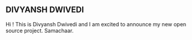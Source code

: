 ## DIVYANSH DWIVEDI

Hi ! This is Divyansh Dwivedi and I am excited to announce my new open source project.
Samachaar. 

